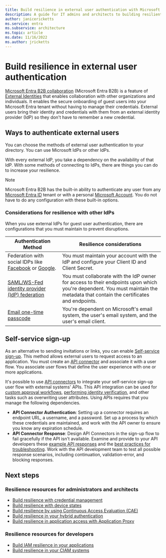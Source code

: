 ```yaml
---
title: Build resilience in external user authentication with Microsoft Entra ID
description: A guide for IT admins and architects to building resilient authentication for external users
author: janicericketts
ms.service: entra
ms.subservice: architecture
ms.topic: article
ms.date: 11/16/2022
ms.author: jricketts
---
```

# Build resilience in external user authentication

[Microsoft Entra B2B collaboration](~/external-id/what-is-b2b.md) (Microsoft Entra B2B) is a feature of [External Identities](~/external-id/external-collaboration-settings-configure.md) that enables collaboration with other organizations and individuals. It enables the secure onboarding of guest users into your Microsoft Entra tenant without having to manage their credentials. External users bring their identity and credentials with them from an external identity provider (IdP) so they don't have to remember a new credential. 

## Ways to authenticate external users

You can choose the methods of external user authentication to your directory. You can use Microsoft IdPs or other IdPs.

With every external IdP, you take a dependency on the availability of that IdP. With some methods of connecting to IdPs, there are things you can do to increase your resilience.

> [!NOTE] 
> Microsoft Entra B2B has the built-in ability to authenticate any user from any [Microsoft Entra ID](../index.yml) tenant or with a personal [Microsoft Account](https://account.microsoft.com/account). You do not have to do any configuration with these built-in options.

### Considerations for resilience with other IdPs

When you use external IdPs for guest user authentication, there are configurations that you must maintain to prevent disruptions.

| Authentication Method| Resilience considerations |
| - | - |
| Federation with social IDPs like [Facebook](~/external-id/facebook-federation.md) or [Google](~/external-id/google-federation.md).| You must maintain your account with the IdP and configure your Client ID and Client Secret. |
| [SAML/WS-Fed identity provider (IdP) federation](~/external-id/direct-federation.md)| You must collaborate with the IdP owner for access to their endpoints upon which you're dependent. You must maintain the metadata that contain the certificates and endpoints. |
| [Email one-time passcode](~/external-id/one-time-passcode.md)| You're dependent on Microsoft's email system, the user's email system, and the user's email client. |

## Self-service sign-up

As an alternative to sending invitations or links, you can enable [Self-service sign-up](~/external-id/self-service-sign-up-overview.md).  This method allows external users to request access to an application. You must create an [API connector](~/external-id/self-service-sign-up-add-api-connector.md) and associate it with a user flow. You associate user flows that define the user experience with one or more applications. 

It's possible to use [API connectors](~/external-id/api-connectors-overview.md) to integrate your self-service sign-up user flow with external systems' APIs. This API integration can be used for [custom approval workflows](~/external-id/self-service-sign-up-add-approvals.md), [performing identity verification](~/external-id/code-samples-self-service-sign-up.md), and other tasks such as overwriting user attributes. Using APIs requires that you manage the following dependencies.

* **API Connector Authentication**: Setting up a connector requires an endpoint URL, a username, and a password. Set up a process by which these credentials are maintained, and work with the API owner to ensure you know any expiration schedule.
* **API Connector Response**: Design API Connectors in the sign-up flow to fail gracefully if the API isn't available. Examine and provide to your API developers these [example API responses](~/external-id/self-service-sign-up-add-api-connector.md) and the [best practices for troubleshooting](~/external-id/self-service-sign-up-add-api-connector.md). Work with the API development team to test all possible response scenarios, including continuation, validation-error, and blocking responses. 

## Next steps

### Resilience resources for administrators and architects
 
* [Build resilience with credential management](resilience-in-credentials.md)
* [Build resilience with device states](resilience-with-device-states.md)
* [Build resilience by using Continuous Access Evaluation (CAE)](resilience-with-continuous-access-evaluation.md)
* [Build resilience in your hybrid authentication](resilience-in-hybrid.md)
* [Build resilience in application access with Application Proxy](resilience-on-premises-access.md)

### Resilience resources for developers

* [Build IAM resilience in your applications](resilience-app-development-overview.md)
* [Build resilience in your CIAM systems](resilience-b2c.md)
